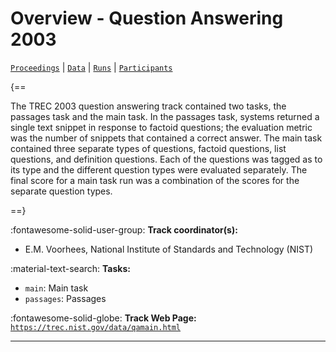 # Overview - Question Answering 2003

[`Proceedings`](./proceedings.md) | [`Data`](./data.md) | [`Runs`](./runs.md) | [`Participants`](./participants.md)

{==

The TREC 2003 question answering track contained two tasks, the passages task and the main task. In the passages task, systems returned a single text snippet in response to factoid questions; the evaluation metric was the number of snippets that contained a correct answer. The main task contained three separate types of questions, factoid questions, list questions, and definition questions. Each of the questions was tagged as to its type and the different question types were evaluated separately. The final score for a main task run was a combination of the scores for the separate question types.

==}

:fontawesome-solid-user-group: **Track coordinator(s):**

- E.M. Voorhees, National Institute of Standards and Technology (NIST) 

:material-text-search: **Tasks:**

- `main`: Main task 
- `passages`: Passages 

:fontawesome-solid-globe: **Track Web Page:** [`https://trec.nist.gov/data/qamain.html`](https://trec.nist.gov/data/qamain.html) 

---

